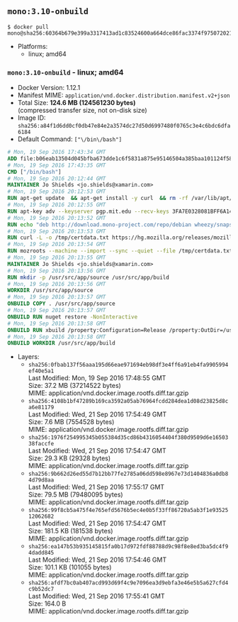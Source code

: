 ## `mono:3.10-onbuild`

```console
$ docker pull mono@sha256:60364b679e399a3317413ad1c83524600a664dce86fac3374f975072021bef05
```

-	Platforms:
	-	linux; amd64

### `mono:3.10-onbuild` - linux; amd64

-	Docker Version: 1.12.1
-	Manifest MIME: `application/vnd.docker.distribution.manifest.v2+json`
-	Total Size: **124.6 MB (124561230 bytes)**  
	(compressed transfer size, not on-disk size)
-	Image ID: `sha256:a84f1d6dd0cf0db47e84e2a3574dc27d50d6997480f0765c3e4c6bdc6dfa6184`
-	Default Command: `["\/bin\/bash"]`

```dockerfile
# Mon, 19 Sep 2016 17:43:34 GMT
ADD file:b06eab13504d045bfba673dde1c6f5831a875e95146504a385baa101124f58f5 in / 
# Mon, 19 Sep 2016 17:43:35 GMT
CMD ["/bin/bash"]
# Mon, 19 Sep 2016 20:12:44 GMT
MAINTAINER Jo Shields <jo.shields@xamarin.com>
# Mon, 19 Sep 2016 20:12:53 GMT
RUN apt-get update 	&& apt-get install -y curl 	&& rm -rf /var/lib/apt/lists/*
# Mon, 19 Sep 2016 20:12:55 GMT
RUN apt-key adv --keyserver pgp.mit.edu --recv-keys 3FA7E0328081BFF6A14DA29AA6A19B38D3D831EF
# Mon, 19 Sep 2016 20:13:52 GMT
RUN echo "deb http://download.mono-project.com/repo/debian wheezy/snapshots/3.10.0 main" > /etc/apt/sources.list.d/mono-xamarin.list         && echo "deb http://download.mono-project.com/repo/debian 310-security main" >> /etc/apt/sources.list.d/mono-xamarin.list 	&& apt-get update 	&& apt-get install -y mono-devel fsharp mono-vbnc nuget 	&& rm -rf /var/lib/apt/lists/*
# Mon, 19 Sep 2016 20:13:53 GMT
RUN curl -L -o /tmp/certdata.txt https://hg.mozilla.org/releases/mozilla-release/raw-file/5d447d9abfdf/security/nss/lib/ckfw/builtins/certdata.txt
# Mon, 19 Sep 2016 20:13:54 GMT
RUN mozroots --machine --import --sync --quiet --file /tmp/certdata.txt
# Mon, 19 Sep 2016 20:13:55 GMT
MAINTAINER Jo Shields <jo.shields@xamarin.com>
# Mon, 19 Sep 2016 20:13:56 GMT
RUN mkdir -p /usr/src/app/source /usr/src/app/build
# Mon, 19 Sep 2016 20:13:56 GMT
WORKDIR /usr/src/app/source
# Mon, 19 Sep 2016 20:13:57 GMT
ONBUILD COPY . /usr/src/app/source
# Mon, 19 Sep 2016 20:13:57 GMT
ONBUILD RUN nuget restore -NonInteractive
# Mon, 19 Sep 2016 20:13:58 GMT
ONBUILD RUN xbuild /property:Configuration=Release /property:OutDir=/usr/src/app/build/
# Mon, 19 Sep 2016 20:13:58 GMT
ONBUILD WORKDIR /usr/src/app/build
```

-	Layers:
	-	`sha256:0fbab137f56aaa195d66eae971694eb98df3e4ff6a91eb4fa9905994ef40e5a1`  
		Last Modified: Mon, 19 Sep 2016 17:48:55 GMT  
		Size: 37.2 MB (37214522 bytes)  
		MIME: application/vnd.docker.image.rootfs.diff.tar.gzip
	-	`sha256:4108b1bf47289b169ca3592a05ab76964fcdd284dea1d08d23825d8ca6e81179`  
		Last Modified: Wed, 21 Sep 2016 17:54:49 GMT  
		Size: 7.6 MB (7554528 bytes)  
		MIME: application/vnd.docker.image.rootfs.diff.tar.gzip
	-	`sha256:1976f254995345b055384d35cd86b4316054404f380d9509d6e1650338faccfe`  
		Last Modified: Wed, 21 Sep 2016 17:54:47 GMT  
		Size: 29.3 KB (29328 bytes)  
		MIME: application/vnd.docker.image.rootfs.diff.tar.gzip
	-	`sha256:9b662d26ed55d7b12bb77fe2785a06dd598e8967e73d1404836a0db84d79d8aa`  
		Last Modified: Wed, 21 Sep 2016 17:55:17 GMT  
		Size: 79.5 MB (79480095 bytes)  
		MIME: application/vnd.docker.image.rootfs.diff.tar.gzip
	-	`sha256:99f8cb5a475f4e765efd5676b5ec4e0b5f33ff86720a5ab3f1e9352512062682`  
		Last Modified: Wed, 21 Sep 2016 17:54:47 GMT  
		Size: 181.5 KB (181538 bytes)  
		MIME: application/vnd.docker.image.rootfs.diff.tar.gzip
	-	`sha256:ea147b53b935145815fa0b17d972fdf88788d9c98f8e8ed3ba5dc4f94dadd845`  
		Last Modified: Wed, 21 Sep 2016 17:54:46 GMT  
		Size: 101.1 KB (101055 bytes)  
		MIME: application/vnd.docker.image.rootfs.diff.tar.gzip
	-	`sha256:afdf7bc0ab407acd993d69f4c9e7096ea3d9ebfa3e46e5b5a627cfd4c9b52dc7`  
		Last Modified: Wed, 21 Sep 2016 17:55:41 GMT  
		Size: 164.0 B  
		MIME: application/vnd.docker.image.rootfs.diff.tar.gzip
